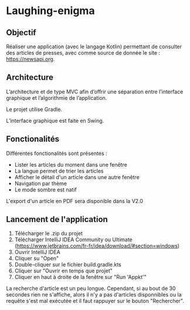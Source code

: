 # Laughing-enigma

## Objectif

Réaliser une application (avec le langage Kotlin) permettant de consulter des articles de presses, avec comme source de donnée le site : https://newsapi.org.

## Architecture

L’architecture et de type MVC afin d’offrir une séparation entre l’interface graphique et l’algorithmie de l’application.

Le projet utilise Gradle.

L’interface graphique est faite en Swing.

## Fonctionalités

Différentes fonctionalités sont présentes :
- Lister les articles du moment dans une fenêtre
- La langue permet de trier les articles
- Afficher le détail d'un article dans une autre fenêtre
- Navigation par thème
- Le mode sombre est natif

L'export d'un article en PDF sera disponible dans la V2.0

## Lancement de l'application

1. Télécharger le .zip du projet
2. Télécharger IntelliJ IDEA Community ou Ultimate (https://www.jetbrains.com/fr-fr/idea/download/#section=windows)
3. Ouvrir IntelliJ IDEA
4. Cliquer su "Open"
5. Double-cliquer sur le fichier build.gradle.kts
6. Cliquer sur "Ouvrir en temps que projet"
7. Cliquer en haut à droite de la fenêtre sur "Run 'Appkt'"

La recherche d'article est un peu longue. Cependant, si au bout de 30 secondes rien ne s'affiche, alors il n'y a pas d'articles disponnibles ou la requête s'est mal exécutée et il faut rappuyer sur le bouton "Rechercher".